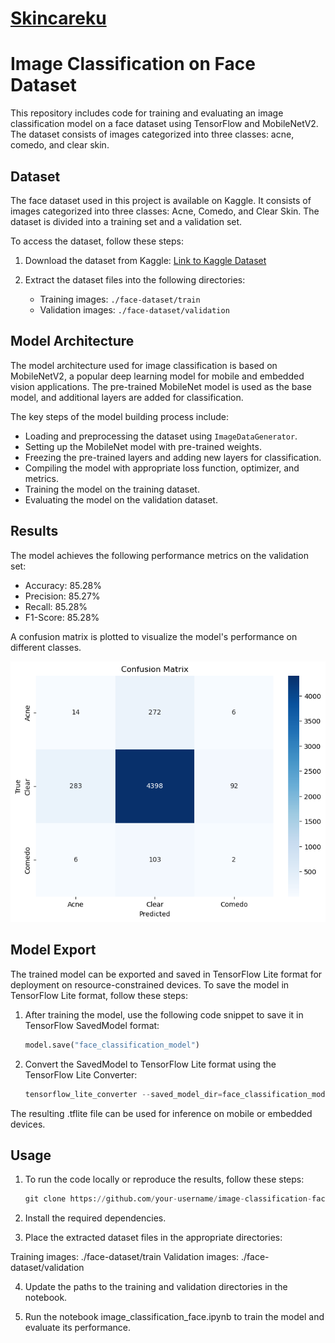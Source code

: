 # [Skincareku](https://github.com/AlvonJ/skincareku-project)

# Image Classification on Face Dataset

This repository includes code for training and evaluating an image classification model on a face dataset using TensorFlow and MobileNetV2. The dataset consists of images categorized into three classes: acne, comedo, and clear skin.

## Dataset

The face dataset used in this project is available on Kaggle. It consists of images categorized into three classes: Acne, Comedo, and Clear Skin. The dataset is divided into a training set and a validation set.

To access the dataset, follow these steps:

1. Download the dataset from Kaggle: [Link to Kaggle Dataset](https://www.kaggle.com/datasets/xtvgie/face-datasets)

2. Extract the dataset files into the following directories:

   - Training images: `./face-dataset/train`
   - Validation images: `./face-dataset/validation`

## Model Architecture

The model architecture used for image classification is based on MobileNetV2, a popular deep learning model for mobile and embedded vision applications. The pre-trained MobileNet model is used as the base model, and additional layers are added for classification.

The key steps of the model building process include:
- Loading and preprocessing the dataset using `ImageDataGenerator`.
- Setting up the MobileNet model with pre-trained weights.
- Freezing the pre-trained layers and adding new layers for classification.
- Compiling the model with appropriate loss function, optimizer, and metrics.
- Training the model on the training dataset.
- Evaluating the model on the validation dataset.

## Results

The model achieves the following performance metrics on the validation set:

- Accuracy: 85.28%
- Precision: 85.27%
- Recall: 85.28%
- F1-Score: 85.28%

A confusion matrix is plotted to visualize the model's performance on different classes.

![Confusion Matrix](__results___7_0.png)

## Model Export

The trained model can be exported and saved in TensorFlow Lite format for deployment on resource-constrained devices. To save the model in TensorFlow Lite format, follow these steps:

1. After training the model, use the following code snippet to save it in TensorFlow SavedModel format:

   ```python
   model.save("face_classification_model")

2. Convert the SavedModel to TensorFlow Lite format using the TensorFlow Lite Converter:

   ```python
   tensorflow_lite_converter --saved_model_dir=face_classification_model --output_file=face_classification_model.tflite

The resulting .tflite file can be used for inference on mobile or embedded devices.

## Usage

1. To run the code locally or reproduce the results, follow these steps:

   ```python
   git clone https://github.com/your-username/image-classification-face.git

2. Install the required dependencies.

3. Place the extracted dataset files in the appropriate directories:

Training images: ./face-dataset/train
Validation images: ./face-dataset/validation

4. Update the paths to the training and validation directories in the notebook.

5. Run the notebook image_classification_face.ipynb to train the model and evaluate its performance.
